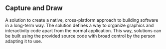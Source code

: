 Capture and Draw
------------------------------------------

A solution to create a native, cross-platform approach to building software in a long-term way. The solution defines a way to organize graphics and interactivity code apart from the normal application. This way, solutions can be built using the provided source code with broad control by the person adapting it to use.
